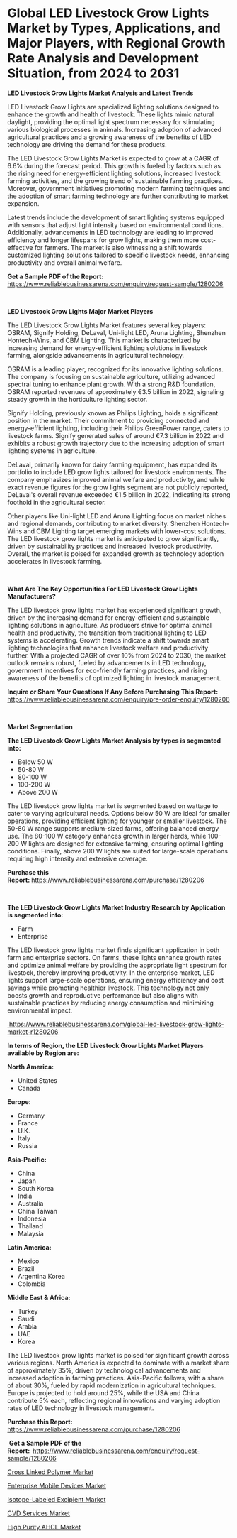 <p><h1>Global LED Livestock Grow Lights Market by Types, Applications, and Major Players, with Regional Growth Rate Analysis and Development Situation, from 2024 to 2031</h1></p><p><strong>LED Livestock Grow Lights Market Analysis and Latest Trends</strong></p>
<p><p>LED Livestock Grow Lights are specialized lighting solutions designed to enhance the growth and health of livestock. These lights mimic natural daylight, providing the optimal light spectrum necessary for stimulating various biological processes in animals. Increasing adoption of advanced agricultural practices and a growing awareness of the benefits of LED technology are driving the demand for these products.</p><p>The LED Livestock Grow Lights Market is expected to grow at a CAGR of 6.6% during the forecast period. This growth is fueled by factors such as the rising need for energy-efficient lighting solutions, increased livestock farming activities, and the growing trend of sustainable farming practices. Moreover, government initiatives promoting modern farming techniques and the adoption of smart farming technology are further contributing to market expansion.</p><p>Latest trends include the development of smart lighting systems equipped with sensors that adjust light intensity based on environmental conditions. Additionally, advancements in LED technology are leading to improved efficiency and longer lifespans for grow lights, making them more cost-effective for farmers. The market is also witnessing a shift towards customized lighting solutions tailored to specific livestock needs, enhancing productivity and overall animal welfare.</p></p>
<p><strong>Get a Sample PDF of the Report:&nbsp;</strong> <a href="https://www.reliablebusinessarena.com/enquiry/request-sample/1280206?utm_campaign=1284&utm_medium=2&utm_source=Github&utm_content=ia&utm_term=29092024&utm_id=led-livestock-grow-lights">https://www.reliablebusinessarena.com/enquiry/request-sample/1280206</a></p>
<p>&nbsp;</p>
<p><strong>LED Livestock Grow Lights Major Market Players</strong></p>
<p><p>The LED Livestock Grow Lights Market features several key players: OSRAM, Signify Holding, DeLaval, Uni-light LED, Aruna Lighting, Shenzhen Hontech-Wins, and CBM Lighting. This market is characterized by increasing demand for energy-efficient lighting solutions in livestock farming, alongside advancements in agricultural technology.</p><p>OSRAM is a leading player, recognized for its innovative lighting solutions. The company is focusing on sustainable agriculture, utilizing advanced spectral tuning to enhance plant growth. With a strong R&D foundation, OSRAM reported revenues of approximately €3.5 billion in 2022, signaling steady growth in the horticulture lighting sector.</p><p>Signify Holding, previously known as Philips Lighting, holds a significant position in the market. Their commitment to providing connected and energy-efficient lighting, including their Philips GreenPower range, caters to livestock farms. Signify generated sales of around €7.3 billion in 2022 and exhibits a robust growth trajectory due to the increasing adoption of smart lighting systems in agriculture.</p><p>DeLaval, primarily known for dairy farming equipment, has expanded its portfolio to include LED grow lights tailored for livestock environments. The company emphasizes improved animal welfare and productivity, and while exact revenue figures for the grow lights segment are not publicly reported, DeLaval's overall revenue exceeded €1.5 billion in 2022, indicating its strong foothold in the agricultural sector.</p><p>Other players like Uni-light LED and Aruna Lighting focus on market niches and regional demands, contributing to market diversity. Shenzhen Hontech-Wins and CBM Lighting target emerging markets with lower-cost solutions. The LED livestock grow lights market is anticipated to grow significantly, driven by sustainability practices and increased livestock productivity. Overall, the market is poised for expanded growth as technology adoption accelerates in livestock farming.</p></p>
<p>&nbsp;</p>
<p><strong>What Are The Key Opportunities For LED Livestock Grow Lights Manufacturers?</strong></p>
<p><p>The LED livestock grow lights market has experienced significant growth, driven by the increasing demand for energy-efficient and sustainable lighting solutions in agriculture. As producers strive for optimal animal health and productivity, the transition from traditional lighting to LED systems is accelerating. Growth trends indicate a shift towards smart lighting technologies that enhance livestock welfare and productivity further. With a projected CAGR of over 10% from 2024 to 2030, the market outlook remains robust, fueled by advancements in LED technology, government incentives for eco-friendly farming practices, and rising awareness of the benefits of optimized lighting in livestock management.</p></p>
<p><strong>Inquire or Share Your Questions If Any Before Purchasing This Report:</strong> <a href="https://www.reliablebusinessarena.com/enquiry/pre-order-enquiry/1280206?utm_campaign=1284&utm_medium=2&utm_source=Github&utm_content=ia&utm_term=29092024&utm_id=led-livestock-grow-lights">https://www.reliablebusinessarena.com/enquiry/pre-order-enquiry/1280206</a></p>
<p>&nbsp;</p>
<p><strong>Market Segmentation</strong></p>
<p><strong>The LED Livestock Grow Lights Market Analysis by types is segmented into:</strong></p>
<p><ul><li>Below 50 W</li><li>50-80 W</li><li>80-100 W</li><li>100-200 W</li><li>Above 200 W</li></ul></p>
<p><p>The LED livestock grow lights market is segmented based on wattage to cater to varying agricultural needs. Options below 50 W are ideal for smaller operations, providing efficient lighting for younger or smaller livestock. The 50-80 W range supports medium-sized farms, offering balanced energy use. The 80-100 W category enhances growth in larger herds, while 100-200 W lights are designed for extensive farming, ensuring optimal lighting conditions. Finally, above 200 W lights are suited for large-scale operations requiring high intensity and extensive coverage.</p></p>
<p><strong>Purchase this Report:&nbsp;</strong><a href="https://www.reliablebusinessarena.com/purchase/1280206?utm_campaign=1284&utm_medium=2&utm_source=Github&utm_content=ia&utm_term=29092024&utm_id=led-livestock-grow-lights">https://www.reliablebusinessarena.com/purchase/1280206</a></p>
<p>&nbsp;</p>
<p><strong>The LED Livestock Grow Lights Market Industry Research by Application is segmented into:</strong></p>
<p><ul><li>Farm</li><li>Enterprise</li></ul></p>
<p><p>The LED livestock grow lights market finds significant application in both farm and enterprise sectors. On farms, these lights enhance growth rates and optimize animal welfare by providing the appropriate light spectrum for livestock, thereby improving productivity. In the enterprise market, LED lights support large-scale operations, ensuring energy efficiency and cost savings while promoting healthier livestock. This technology not only boosts growth and reproductive performance but also aligns with sustainable practices by reducing energy consumption and minimizing environmental impact.</p></p>
<p><a href="https://www.reliablebusinessarena.com/global-led-livestock-grow-lights-market-r1280206?utm_campaign=1284&utm_medium=2&utm_source=Github&utm_content=ia&utm_term=29092024&utm_id=led-livestock-grow-lights">&nbsp;https://www.reliablebusinessarena.com/global-led-livestock-grow-lights-market-r1280206</a></p>
<p><strong>In terms of Region, the LED Livestock Grow Lights Market Players available by Region are:</strong></p>
<p>
    <p> <strong> North America: </strong>
        <ul>
            <li>United States</li>
            <li>Canada</li>
        </ul>
        </p> 
    <p> <strong> Europe: </strong>
        <ul>
            <li>Germany</li>
            <li>France</li>
            <li>U.K.</li>
            <li>Italy</li>
            <li>Russia</li>
        </ul>
        </p> 
    <p> <strong> Asia-Pacific: </strong>
        <ul>
            <li>China</li>
            <li>Japan</li>
            <li>South Korea</li>
            <li>India</li>
            <li>Australia</li>
            <li>China Taiwan</li>
            <li>Indonesia</li>
            <li>Thailand</li>
            <li>Malaysia</li>
        </ul>
        </p> 
    <p> <strong> Latin America: </strong>
        <ul>
            <li>Mexico</li>
            <li>Brazil</li>
            <li>Argentina Korea</li>
            <li>Colombia</li>
        </ul>
        </p> 
    <p> <strong> Middle East & Africa: </strong>
        <ul>
            <li>Turkey</li>
            <li>Saudi</li>
            <li>Arabia</li>
            <li>UAE</li>
            <li>Korea</li>
        </ul>
    </p>
    </p>
<p><p>The LED livestock grow lights market is poised for significant growth across various regions. North America is expected to dominate with a market share of approximately 35%, driven by technological advancements and increased adoption in farming practices. Asia-Pacific follows, with a share of about 30%, fueled by rapid modernization in agricultural techniques. Europe is projected to hold around 25%, while the USA and China contribute 5% each, reflecting regional innovations and varying adoption rates of LED technology in livestock management.</p></p>
<p><strong>Purchase this Report: </strong><a href="https://www.reliablebusinessarena.com/purchase/1280206?utm_campaign=1284&utm_medium=2&utm_source=Github&utm_content=ia&utm_term=29092024&utm_id=led-livestock-grow-lights">https://www.reliablebusinessarena.com/purchase/1280206</a></p>
<p>&nbsp;<strong>Get a Sample PDF of the Report:&nbsp;&nbsp;</strong><a href="https://www.reliablebusinessarena.com/enquiry/request-sample/1280206?utm_campaign=1284&utm_medium=2&utm_source=Github&utm_content=ia&utm_term=29092024&utm_id=led-livestock-grow-lights">https://www.reliablebusinessarena.com/enquiry/request-sample/1280206</a></p>
<p><strong></strong></p>
<p><p><a href="https://issuu.com/reportprime-2/docs/cross-linked-polymer-market-size-20_3ca716e7ebe88d?utm_campaign=1284&utm_medium=2&utm_source=Github&utm_content=ia&utm_term=29092024&utm_id=led-livestock-grow-lights">Cross Linked Polymer Market</a></p><p><a href="https://www.linkedin.com/pulse/emerging-opportunities-challenges-global-enterprise-mobile-ujquc?utm_campaign=1284&utm_medium=2&utm_source=Github&utm_content=ia&utm_term=29092024&utm_id=led-livestock-grow-lights">Enterprise Mobile Devices Market</a></p><p><a href="https://issuu.com/reportprime-2/docs/isotope-labeled-excipient-market-si_e60203c9609241?utm_campaign=1284&utm_medium=2&utm_source=Github&utm_content=ia&utm_term=29092024&utm_id=led-livestock-grow-lights">Isotope-Labeled Excipient Market</a></p><p><a href="https://www.linkedin.com/pulse/in-depth-analysis-global-cvd-services-market-scope-its-rapid-z3lee?utm_campaign=1284&utm_medium=2&utm_source=Github&utm_content=ia&utm_term=29092024&utm_id=led-livestock-grow-lights">CVD Services Market</a></p><p><a href="https://github.com/tamvrosiya/Market-Research-Report-List-6/blob/main/high-purity-ahcl-market.md?utm_campaign=1284&utm_medium=2&utm_source=Github&utm_content=ia&utm_term=29092024&utm_id=led-livestock-grow-lights">High Purity AHCL Market</a></p></p>